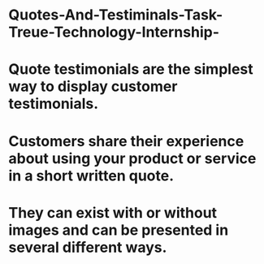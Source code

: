 # Quotes-And-Testiminals-Task-Treue-Technology-Internship-
# Quote testimonials are the simplest way to display customer testimonials. 
# Customers share their experience about using your product or service in a short written quote. 
# They can exist with or without images and can be presented in several different ways.
